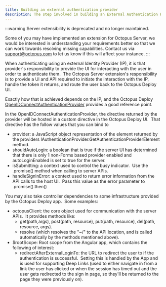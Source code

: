 ```yaml
---
title: Building an external authentication provider
description: The step involved in building an External Authentication Provider.
---
```


:::warning
Server extensibility is deprecated and no longer maintained.

Some of you may have implemented an extension for Octopus Server, we would be interested in understanding your requirements better so that we can work towards resolving missing capabilities. Contact us via [support@octopus.com](mailto:support@octopus.com) to let us know if this will affect your instance.
:::

When authenticating using an external Identity Provider (IP), it is that provider's responsibility to provide the UI for interacting with the user in order to authenticate them.  The Octopus Server extension's responsibility is to provide a UI and API required to initiate the interaction with the IP, handle the token it returns, and route the user back to the Octopus Deploy UI.

Exactly how that is achieved depends on the IP, and the Octopus Deploy [OpenIDConnectAuthenticationProvider](https://github.com/OctopusDeploy/OpenIDConnectAuthenticationProviders) provides a good reference point.

In the OpenIDConnectAuthenticationProvider, the directive returned by the provider will be hosted in a custom directive in the Octopus Deploy UI.  That directive has the follow values that you can bind to

- provider: a JavaScript object representation of the element returned by the providers IAuthenticationProvider.GetAuthenticationProviderElement method.
- shouldAutoLogin: a boolean that is true if the server UI has determined that there is only 1 non-Forms based provider enabled and autoLoginEnabled is set to true for the server.
- isSubmitting: a context used to control the busy indicator.  Use the .promise() method when calling to server APIs.
- handleSignInError: a context used to return error information from the API calls to the host UI.  Pass this value as the error parameter to .promise().then()

You may also take controller dependencies to some infrastructure provided by the Octopus Deploy app.  Some examples:

- octopusClient: the core object used for communication with the server APIs.  It provides methods like:
    * get(path,args), post(path, resource), put(path, resource), del(path, resource, args).
    * resolve (which resolves the "~/" to the API location, and is called automatically by the methods mentioned above).
- $rootScope: Root scope from the Angular app, which contains the following of interest:
    * redirectAfterExternalLoginTo: the URL to redirect the user to if the authentication is successful.  Setting this is handled by the App and is used for supporting Deep Links (used to either navigate in from a link the user has clicked or when the session has timed out and the user gets redirected to the sign in page, so they'll be returned to the page they were previously on).
